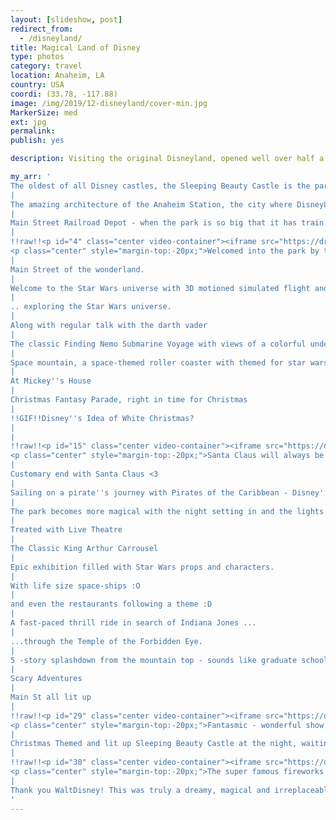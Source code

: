 ```yaml
---
layout: [slideshow, post]
redirect_from:
  - /disneyland/
title: Magical Land of Disney
type: photos
category: travel
location: Anaheim, LA
country: USA
coordi: (33.78, -117.88)
image: /img/2019/12-disneyland/cover-min.jpg
MarkerSize: med
ext: jpg
permalink:
publish: yes

description: Visiting the original Disneyland, opened well over half a century ago was always a dream. Walt Disney famously said "To all who come to this happy place, welcome. Disneyland is your land. Here age relives fond memories of the past, and here youth may savor the challenge and promise of the future."

my_arr: '
The oldest of all Disney castles, the Sleeping Beauty Castle is the park''s icon.
|
The amazing architecture of the Anaheim Station, the city where DisneyLand sits.
|
Main Street Railroad Depot - when the park is so big that it has train station of its own!
|
!!raw!!<p id="4" class="center video-container"><iframe src="https://drive.google.com/file/d/1VyzT9xCAfr6hrA82L6-g-yIcc1M9cF4P/preview" width="640" height="480"></iframe>
<p class="center" style="margin-top:-20px;">Welcomed into the park by these amazing singers with the park decked up for Christmas!</p></p>
|
Main Street of the wonderland.
|
Welcome to the Star Wars universe with 3D motioned simulated flight and ..
|
.. exploring the Star Wars universe.
|
Along with regular talk with the darth vader
|
The classic Finding Nemo Submarine Voyage with views of a colorful underwater environment.
|
Space mountain, a space-themed roller coaster with themed for star wars due to the release of Star Wars: The Force Awakens!
|
At Mickey''s House
|
Christmas Fantasy Parade, right in time for Christmas
|
!!GIF!!Disney''s Idea of White Christmas?
|
|
!!raw!!<p id="15" class="center video-container"><iframe src="https://drive.google.com/file/d/1V5tlxdo-tw0svycaD74ZVFrgCldcpUoa/preview" width="640" height="480"></iframe>
<p class="center" style="margin-top:-20px;">Santa Claus will always be a Christmas Fantasy! Hooked to the music</p></p>
|
Customary end with Santa Claus <3
|
Sailing on a pirate''s journey with Pirates of the Caribbean - Disney''s best dark rides ever made!
|
The park becomes more magical with the night setting in and the lights turning up!
|
Treated with Live Theatre
|
The Classic King Arthur Carrousel
|
Epic exhibition filled with Star Wars props and characters.
|
With life size space-ships :O
|
and even the restaurants following a theme :D
|
A fast-paced thrill ride in search of Indiana Jones ...
|
...through the Temple of the Forbidden Eye.
|
5 -story splashdown from the mountain top - sounds like graduate school?
|
Scary Adventures
|
Main St all lit up
|
!!raw!!<p id="29" class="center video-container"><iframe src="https://drive.google.com/file/d/1srfFj-sEu5mW11ctHdZXjBr-ZKOTo8UD/preview" width="640" height="480"></iframe>
<p class="center" style="margin-top:-20px;">Fantasmic - wonderful show with many of the Disney characters, animation on a screen made of jets of water, and fireworks.</p></p>
|
Christmas Themed and lit up Sleeping Beauty Castle at the night, waiting for the fireworks :D
|
!!raw!!<p id="30" class="center video-container"><iframe src="https://drive.google.com/file/d/1sJQsV4YNVTN0Gg8HKHHt57sT5ruMf7RV/preview" width="640" height="480"></iframe>
<p class="center" style="margin-top:-20px;">The super famous fireworks show with the Sleeping Beauty Castle backdrop. What''s a better way to end the trip? SPECTACULAR!</p></p>
|
Thank you WaltDisney! This was truly a dreamy, magical and irreplaceable experience!
'
---
```

<!-- http://compressjpeg.com -->
<!-- http://compressimage.toolur.com/ 1024, 400-->
<!-- https://ezgif.com/optimize/ remove second and then lossy 50 -->
<!-- video: https://support.google.com/blogger/thread/1950766?hl=en -->

